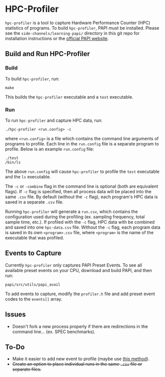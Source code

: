 # HPC-Profiler
`hpc-profiler` is a tool to capture Hardware Performance Counter (HPC) statistics of programs.
To build `hpc-profiler`, PAPI must be installed. Please see the `side-channels/learning-papi/` directory in this git repo for installation instructions or the [official PAPI website](http://icl.utk.edu/papi/software/).

## Build and Run HPC-Profiler
### Build
To build `hpc-profiler`, run:
```
make
```
This builds the `hpc-profiler` executable and a `test` executable.

### Run
To run `hpc-profiler` and capture HPC data, run:
```
./hpc-profiler <run.config> -c
```
where `<run.config>` is a file which contains the command line arguments of programs to profile.
Each line in the `run.config` file is a separate program to profile. Below is an example `run.config` file:
```
./test
/bin/ls
```
The above `run.config` will cause `hpc-profiler` to profile the `test` executable and the `ls` executable.

The `-c` or `-combine` flag in the command line is optional (both are equivalent flags). If `-c` flag is specified, then all process data will be placed into the same `.csv` file.
By default (without the `-c` flag), each program's HPC data is saved in a separate `.csv` file.

Running `hpc-profiler` will generate a `run.csv`, which contains the configuration used during the profiling (ex. sampling frequency, total sample time, etc.).
If profiled with the `-c` flag, HPC data with be combined and saved into one `hpc-data.csv` file.
Without the `-c` flag, each program data is saved in its own `<program>.csv` file, where `<program>` is the name of the executable that was profiled.

## Events to Capture
Currently `hpc-profiler` only captures PAPI Preset Events. To see all available preset events on your CPU, download and build PAPI, and then run:
```
papi/src/utils/papi_avail
```
To add events to capture, modify the `profiler.h` file and add preset event codes to the `events[]` array.

## Issues
* Doesn't fork a new process properly if there are redirections in the command line... (ex. SPEC benchmarks).

## To-Do
* Make it easier to add new event to profile (maybe use [this method](http://www.linux-pages.com/2013/02/how-to-map-enum-to-strings-in-c/)).
* ~~Create an option to place individual runs in the same `.csv` file or separate files.~~
